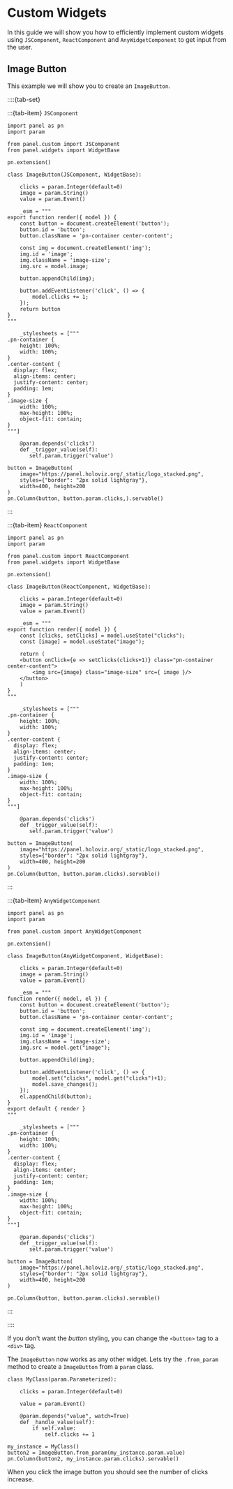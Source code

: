 # Custom Widgets

In this guide we will show you how to efficiently implement custom widgets using `JSComponent`, `ReactComponent` and `AnyWidgetComponent` to get input from the user.

## Image Button

This example we will show you to create an `ImageButton`.

::::{tab-set}

:::{tab-item} `JSComponent`
```{pyodide}
import panel as pn
import param

from panel.custom import JSComponent
from panel.widgets import WidgetBase

pn.extension()

class ImageButton(JSComponent, WidgetBase):

    clicks = param.Integer(default=0)
    image = param.String()
    value = param.Event()

    _esm = """
export function render({ model }) {
    const button = document.createElement('button');
    button.id = 'button';
    button.className = 'pn-container center-content';

    const img = document.createElement('img');
    img.id = 'image';
    img.className = 'image-size';
    img.src = model.image;

    button.appendChild(img);

    button.addEventListener('click', () => {
        model.clicks += 1;
    });
    return button
}
"""

    _stylesheets = ["""
.pn-container {
    height: 100%;
    width: 100%;
}
.center-content {
  display: flex;
  align-items: center;
  justify-content: center;
  padding: 1em;
}
.image-size {
    width: 100%;
    max-height: 100%;
    object-fit: contain;
}
"""]

    @param.depends('clicks')
    def _trigger_value(self):
       self.param.trigger('value')

button = ImageButton(
    image="https://panel.holoviz.org/_static/logo_stacked.png",
    styles={"border": "2px solid lightgray"},
    width=400, height=200
)
pn.Column(button, button.param.clicks,).servable()
```
:::

:::{tab-item} `ReactComponent`
```{pyodide}
import panel as pn
import param

from panel.custom import ReactComponent
from panel.widgets import WidgetBase

pn.extension()

class ImageButton(ReactComponent, WidgetBase):

    clicks = param.Integer(default=0)
    image = param.String()
    value = param.Event()

    _esm = """
export function render({ model }) {
    const [clicks, setClicks] = model.useState("clicks");
    const [image] = model.useState("image");

    return (
    <button onClick={e => setClicks(clicks+1)} class="pn-container center-content">
        <img src={image} class="image-size" src={ image }/>
    </button>
    )
}
"""

    _stylesheets = ["""
.pn-container {
    height: 100%;
    width: 100%;
}
.center-content {
  display: flex;
  align-items: center;
  justify-content: center;
  padding: 1em;
}
.image-size {
    width: 100%;
    max-height: 100%;
    object-fit: contain;
}
"""]

    @param.depends('clicks')
    def _trigger_value(self):
       self.param.trigger('value')

button = ImageButton(
    image="https://panel.holoviz.org/_static/logo_stacked.png",
    styles={"border": "2px solid lightgray"},
    width=400, height=200
)
pn.Column(button, button.param.clicks).servable()
```
:::

:::{tab-item} `AnyWidgetComponent`
```{pyodide}
import panel as pn
import param

from panel.custom import AnyWidgetComponent

pn.extension()

class ImageButton(AnyWidgetComponent, WidgetBase):

    clicks = param.Integer(default=0)
    image = param.String()
    value = param.Event()

    _esm = """
function render({ model, el }) {
    const button = document.createElement('button');
    button.id = 'button';
    button.className = 'pn-container center-content';

    const img = document.createElement('img');
    img.id = 'image';
    img.className = 'image-size';
    img.src = model.get("image");

    button.appendChild(img);

    button.addEventListener('click', () => {
        model.set("clicks", model.get("clicks")+1);
        model.save_changes();
    });
    el.appendChild(button);
}
export default { render }
"""

    _stylesheets = ["""
.pn-container {
    height: 100%;
    width: 100%;
}
.center-content {
  display: flex;
  align-items: center;
  justify-content: center;
  padding: 1em;
}
.image-size {
    width: 100%;
    max-height: 100%;
    object-fit: contain;
}
"""]

    @param.depends('clicks')
    def _trigger_value(self):
       self.param.trigger('value')

button = ImageButton(
    image="https://panel.holoviz.org/_static/logo_stacked.png",
    styles={"border": "2px solid lightgray"},
    width=400, height=200
)

pn.Column(button, button.param.clicks).servable()
```
:::

::::

If you don't want the *button* styling, you can change the `<button>` tag to a `<div>` tag.

The `ImageButton` now works as any other widget. Lets try the `.from_param` method to create a `ImageButton` from a `param` class.

```{pyodide}
class MyClass(param.Parameterized):

    clicks = param.Integer(default=0)

    value = param.Event()

    @param.depends("value", watch=True)
    def _handle_value(self):
        if self.value:
            self.clicks += 1

my_instance = MyClass()
button2 = ImageButton.from_param(my_instance.param.value)
pn.Column(button2, my_instance.param.clicks).servable()
```

When you click the image button you should see the number of clicks increase.
